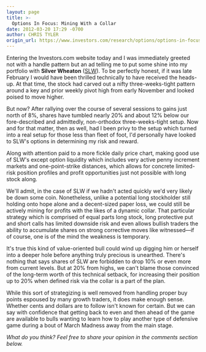 ```yaml
---
layout: page
title: >-
  Options In Focus: Mining With a Collar
date: 2012-03-20 17:29 -0700
author: CHRIS TYLER
origin_url: https://www.investors.com/research/options/options-in-focus-mining-with-a-collar/
---
```






Entering the Investors.com website today and I was immediately greeted not with a handle pattern but an ad telling me to put some shine into my portfolio with **Silver Wheaton**  ([SLW](https://research.investors.com/quote.aspx?symbol=SLW)). To be perfectly honest, if it was late February I would have been thrilled technically to have received the heads-up. At that time, the stock had carved out a nifty three-weeks-tight pattern around a key and prior weekly pivot high from early November and looked poised to move higher. 

  

But now? After rallying over the course of several sessions to gains just north of 8%, shares have tumbled nearly 20% and about 12% below our fore-described and admittedly, non-orthodox three-weeks-tight setup. Now and for that matter, then as well, had I been privy to the setup which turned into a real setup for those less than fleet of foot, I'd personally have looked to SLW's options in determining my risk and reward. 

  

Along with attention paid to a more fickle daily price chart, making good use of SLW's except option liquidity which includes very active penny increment markets and one-point-strike distances, which allows for concrete limited-risk position profiles and profit opportunities just not possible with long stock along. 

  

We'll admit, in the case of SLW if we hadn't acted quickly we'd very likely be down some coin. Nonetheless, unlike a potential long stockholder still holding onto hope alone and a decent-sized paper loss, we could still be actively mining for profits with the likes of a dynamic collar. That particular strategy which is comprised of equal parts long stock, long protective put and short calls has limited downside risk and even allows bullish traders the ability to accumulate shares on strong corrective moves like witnessed—if of course, one is of the mind the weakness is temporary. 

  

It's true this kind of value-oriented bull could wind up digging him or herself into a deeper hole before anything truly precious is unearthed. There's nothing that says shares of SLW are forbidden to drop 10% or even more from current levels. But at 20% from highs, we can't blame those convinced of the long-term worth of this technical setback, for increasing their position up to 20% when defined risk via the collar is a part of the plan. 

  

While this sort of strategizing is well removed from handling proper buy points espoused by many growth traders, it does make enough sense. Whether cents and dollars are to follow isn't known for certain. But we can say with confidence that getting back to even and then ahead of the game are available to bulls wanting to learn how to play another type of defensive game during a bout of March Madness away from the main stage.

  

*What do you think? Feel free to share your opinion in the comments section below.*




